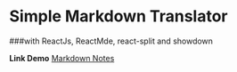 # Simple Markdown Translator
###with ReactJs, ReactMde, react-split and showdown

**Link Demo** [Markdown Notes](https://markdown-notes-zeta.vercel.app)
